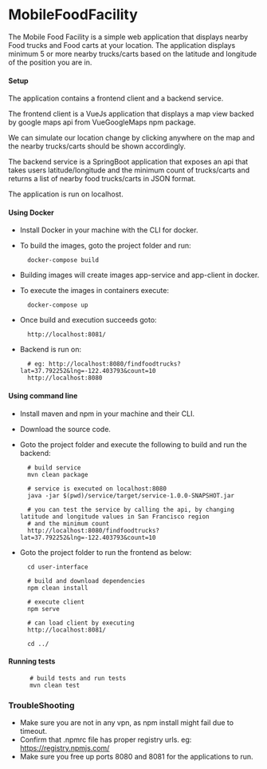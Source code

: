 # MobileFoodFacility

The Mobile Food Facility is a simple web application that displays nearby Food trucks and Food carts at your location.
The application displays minimum 5 or more nearby trucks/carts based on the latitude and longitude of the position you are in.


#### Setup

The application contains a frontend client and a backend service. 

The frontend client is a VueJs application that displays a map view backed by google maps api from VueGoogleMaps npm package.

We can simulate our location change by clicking anywhere on the map and the nearby trucks/carts should be shown accordingly.

The backend service is a SpringBoot application that exposes an api that takes users latitude/longitude and the minimum count of trucks/carts and returns 
a list of nearby food trucks/carts in JSON format.

The application is run on localhost.

#### Using Docker

* Install Docker in your machine with the CLI for docker.
* To build the images, goto the project folder and run: 
           
        docker-compose build
* Building images will create images app-service and app-client in docker.
* To execute the images in containers execute:

        docker-compose up
* Once build and execution succeeds goto:

        http://localhost:8081/
* Backend is run on: 

        # eg: http://localhost:8080/findfoodtrucks?lat=37.792252&lng=-122.403793&count=10
        http://localhost:8080
       

#### Using command line

* Install maven and npm in your machine and their CLI.
* Download the source code.
* Goto the project folder and execute the following to build and run the backend:
        
        # build service
        mvn clean package
        
        # service is executed on localhost:8080
        java -jar $(pwd)/service/target/service-1.0.0-SNAPSHOT.jar
        
        # you can test the service by calling the api, by changing latitude and longitude values in San Francisco region 
        # and the minimum count
        http://localhost:8080/findfoodtrucks?lat=37.792252&lng=-122.403793&count=10
        
* Goto the project folder to run the frontend as below:

        cd user-interface
        
        # build and download dependencies
        npm clean install
        
        # execute client
        npm serve
        
        # can load client by executing
        http://localhost:8081/
        
        cd ../
        
#### Running tests

          # build tests and run tests
          mvn clean test
         
### TroubleShooting      

* Make sure you are not in any vpn, as npm install might fail due to timeout.
* Confirm that .npmrc file has proper registry urls. eg: https://registry.npmjs.com/
* Make sure you free up ports 8080 and 8081 for the applications to run.
